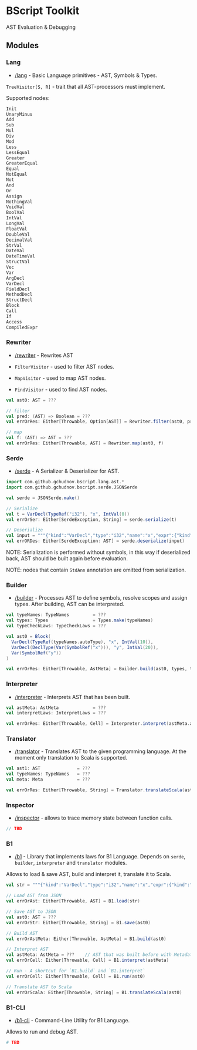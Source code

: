 # BScript Toolkit

AST Evaluation & Debugging

## Modules

### Lang

* [/lang](lang) - Basic Language primitives - AST, Symbols & Types.

`TreeVisitor[S, R]` - trait that all AST-processors must implement.

Supported nodes:

```scala
Init
UnaryMinus
Add
Sub
Mul
Div
Mod
Less
LessEqual
Greater
GreaterEqual
Equal
NotEqual
Not
And
Or
Assign
NothingVal
VoidVal
BoolVal
IntVal
LongVal
FloatVal
DoubleVal
DecimalVal
StrVal
DateVal
DateTimeVal
StructVal
Vec
Var
ArgDecl
VarDecl
FieldDecl
MethodDecl
StructDecl
Block
Call
If
Access
CompiledExpr
```

### Rewriter

* [/rewriter](rewriter) - Rewrites AST

* `FilterVisitor` - used to filter AST nodes.
* `MapVisitor` - used to map AST nodes.
* `FindVisitor` - used to find AST nodes.

```scala
val ast0: AST = ???

// filter
val pred: (AST) => Boolean = ???
val errOrRes: Either[Throwable, Option[AST]] = Rewriter.filter(ast0, pred)

// map
val f: (AST) => AST = ???
val errOrRes: Either[Throwable, AST] = Rewriter.map(ast0, f)
```

### Serde

* [/serde](serde) - A Serializer & Deserializer for AST.

```scala
import com.github.gchudnov.bscript.lang.ast.*
import com.github.gchudnov.bscript.serde.JSONSerde

val serde = JSONSerde.make()

// Serialize
val t = VarDecl(TypeRef("i32"), "x", IntVal(0))
val errOrSer: Either[SerdeException, String] = serde.serialize(t)

// Deserialize
val input = """{"kind":"VarDecl","type":"i32","name":"x","expr":{"kind":"IntVal","value":"0"}}"""
val errORDes: Either[SerdeException: AST] = serde.deserialize(input)
```

NOTE: Serialization is performed without symbols, in this way if deserialized back, AST should be built again before evaluation.

NOTE: nodes that contain `StdAnn` annotation are omitted from serialization.

### Builder

* [/builder](builder) - Processes AST to define symbols, resolve scopes and assign types. After building, AST can be interpreted.

```scala
val typeNames: TypeNames         = ???
val types: Types                 = Types.make(typeNames)
val typeCheckLaws: TypeCheckLaws = ???

val ast0 = Block(
  VarDecl(TypeRef(typeNames.autoType), "x", IntVal(10)),
  VarDecl(DeclType(Var(SymbolRef("x"))), "y", IntVal(20)),
  Var(SymbolRef("y"))
)

val errOrRes: Either[Throwable, AstMeta] = Builder.build(ast0, types, typeCheckLaws)
```

### Interpreter

* [/interpreter](interpreter) - Interprets AST that has been built.

```scala
val astMeta: AstMeta             = ???
val interpretLaws: InterpretLaws = ???

val errOrRes: Either[Throwable, Cell] = Interpreter.interpret(astMeta.ast, astMeta.meta, interpretLaws)
```

### Translator

* [/translator](translator) - Translates AST to the given programming language. At the moment only translation to Scala is supported.

```scala
val ast1: AST              = ???
val typeNames: TypeNames   = ???
val meta: Meta             = ???

val errOrRes: Either[Throwable, String] = Translator.translateScala(ast1, typeNames, meta)
```

### Inspector

* [/inspector](inspector) - allows to trace memory state between function calls.

```scala
// TBD
```

### B1

* [/b1](b1) - Library that implements laws for B1 Language. Depends on `serde`, `builder`, `interpreter` and `translator` modules.

Allows to load & save AST, build and interpret it, translate it to Scala.

```scala
val str = """{"kind":"VarDecl","type":"i32","name":"x","expr":{"kind":"IntVal","value":"0"}}"""

// Load AST from JSON
val errOrAst: Either[Throwable, AST] = B1.load(str)

// Save AST to JSON
val ast0: AST = ???
val errOrStr: Either[Throwable, String] = B1.save(ast0)

// Build AST
val errOrAstMeta: Either[Throwable, AstMeta] = B1.build(ast0)

// Interpret AST
val astMeta: AstMeta = ???    // AST that was built before with Metadata
val errOrCell: Either[Throwable, Cell] = B1.interpret(astMeta)

// Run - A shortcut for `B1.build` and `B1.interpret`
val errOrCell: Either[Throwable, Cell] = B1.run(ast0)

// Translate AST to Scala
val errOrScala: Either[Throwable, String] = B1.translateScala(ast0)
```

### B1-CLI

* [/b1-cli](b1-cli) - Command-Line Utility for B1 Language.

Allows to run and debug AST.

```bash
# TBD
```
